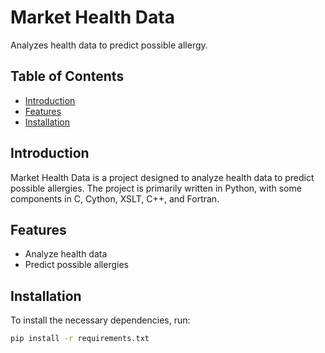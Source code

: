 # Market Health Data

Analyzes health data to predict possible allergy.

## Table of Contents
- [Introduction](#introduction)
- [Features](#features)
- [Installation](#installation)


## Introduction
Market Health Data is a project designed to analyze health data to predict possible allergies. The project is primarily written in Python, with some components in C, Cython, XSLT, C++, and Fortran.

## Features
- Analyze health data
- Predict possible allergies

## Installation
To install the necessary dependencies, run:
```bash
pip install -r requirements.txt
